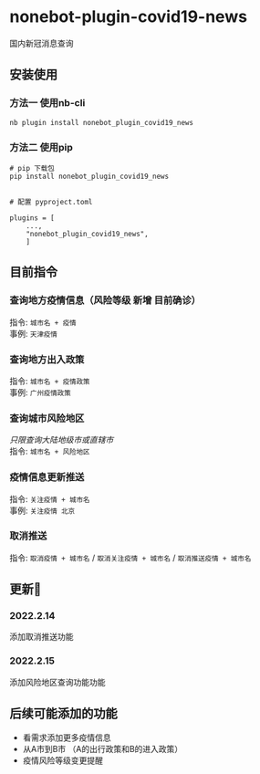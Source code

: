 # nonebot-plugin-covid19-news
国内新冠消息查询

## 安装使用
### 方法一 使用nb-cli
```
nb plugin install nonebot_plugin_covid19_news
```

### 方法二 使用pip
```
# pip 下载包
pip install nonebot_plugin_covid19_news


# 配置 pyproject.toml

plugins = [
    ...,
    "nonebot_plugin_covid19_news",
    ]

```


## 目前指令

### 查询地方疫情信息（风险等级 新增 目前确诊） 
指令: `城市名 + 疫情`  
事例: `天津疫情` 


### 查询地方出入政策  
指令: `城市名 + 疫情政策`  
事例: `广州疫情政策`

### 查询城市风险地区
*只限查询大陆地级市或直辖市*  
指令: `城市名 + 风险地区` 


###  疫情信息更新推送 
指令: `关注疫情 + 城市名`  
事例: `关注疫情 北京`

### 取消推送
指令: `取消疫情 + 城市名` / `取消关注疫情 + 城市名` / `取消推送疫情 + 城市名`

## 更新📝
### 2022.2.14
添加取消推送功能

### 2022.2.15
添加风险地区查询功能功能

## 后续可能添加的功能
- 看需求添加更多疫情信息
- 从A市到B市 （A的出行政策和B的进入政策）
- 疫情风险等级变更提醒
